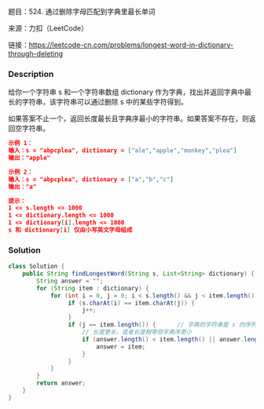 题目：524. 通过删除字母匹配到字典里最长单词

来源：力扣（LeetCode）

链接：https://leetcode-cn.com/problems/longest-word-in-dictionary-through-deleting


### Description

给你一个字符串 s 和一个字符串数组 dictionary 作为字典，找出并返回字典中最长的字符串，该字符串可以通过删除 s 中的某些字符得到。

如果答案不止一个，返回长度最长且字典序最小的字符串。如果答案不存在，则返回空字符串。

```json
示例 1：
输入：s = "abpcplea", dictionary = ["ale","apple","monkey","plea"]
输出："apple"

示例 2：
输入：s = "abpcplea", dictionary = ["a","b","c"]
输出："a"

提示：
1 <= s.length <= 1000
1 <= dictionary.length <= 1000
1 <= dictionary[i].length <= 1000
s 和 dictionary[i] 仅由小写英文字母组成
```

### Solution
```java
class Solution {
    public String findLongestWord(String s, List<String> dictionary) {
        String answer = "";
        for (String item : dictionary) {
            for (int i = 0, j = 0; i < s.length() && j < item.length(); i++) {
                 if (s.charAt(i) == item.charAt(j)) {
                     j++;
                 }
                 if (j == item.length()) {      // 字典的字符串是 s 的序列串
                     // 长度更长，或者长度相等但字典序更小
                     if (answer.length() < item.length() || answer.length() == item.length() && item.compareTo(answer) < 0) {
                         answer = item;
                     }
                 }
            }
        }
        return answer;
    }
}
```

